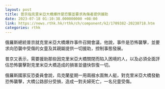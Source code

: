 ```yaml
---
layout: post
title: 普京指克里米亞大橋爆炸是恐襲並要求為傷者提供援助
date: 2023-07-18 01:10:38.000000000 +08:00
link: https://news.rthk.hk/rthk/ch/component/k2/1709382-20230718.htm
categories: rthk
---
```


俄羅斯總統普京就克里米亞大橋爆炸事件召開會議，他說，事件是恐怖襲擊，並要求向恐襲中受傷的女童及其親屬提供一切援助，控制事態發展。

普京又表示，需要援助那些因克里米亞大橋關閉而陷入困境的人，以及必須全面評估恐怖襲擊對克里米亞大橋造成的損害並儘快恢復一切。

俄羅斯國家反恐委員會說，烏克蘭星期一用兩艘水面無人艇，對克里米亞大橋發動恐怖襲擊，大橋公路部分受損，造成一對夫婦死亡，一名兒童受傷。
